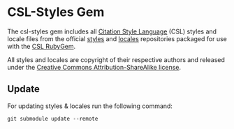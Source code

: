 CSL-Styles Gem
==============
The csl-styles gem includes all [Citation Style Language](http://citationstyles.org/)
(CSL) styles and locale files from the official
[styles](https://github.com/citation-style-language/styles) and
[locales](https://github.com/citation-style-language/styles) repositories
packaged for use with the [CSL RubyGem](https://rubygems.org/gems/csl).

All styles and locales are copyright of their respective authors and released
under the
[Creative Commons Attribution-ShareAlike license](http://creativecommons.org/licenses/by-sa/3.0/).

## Update

For updating styles & locales run the following command:

` git submodule update --remote
`
